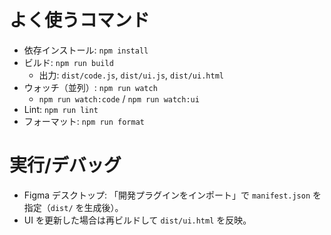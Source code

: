 # よく使うコマンド

- 依存インストール: `npm install`
- ビルド: `npm run build`
  - 出力: `dist/code.js`, `dist/ui.js`, `dist/ui.html`
- ウォッチ（並列）: `npm run watch`
  - `npm run watch:code` / `npm run watch:ui`
- Lint: `npm run lint`
- フォーマット: `npm run format`

# 実行/デバッグ
- Figma デスクトップ: 「開発プラグインをインポート」で `manifest.json` を指定（`dist/` を生成後）。
- UI を更新した場合は再ビルドして `dist/ui.html` を反映。
